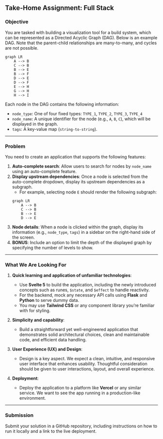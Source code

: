 ## Take-Home Assignment: Full Stack

### Objective

You are tasked with building a visualization tool for a build system, which can be represented as a Directed Acyclic Graph (DAG). Below is an example DAG. Note that the parent-child relationships are many-to-many, and cycles are not possible.

```mermaid
graph LR
    A --> B
    C --> B
    B --> E
    B --> F
    D --> E
    D --> F
    E --> H
    G --> H
    H --> I
```

Each node in the DAG contains the following information:

- `node_type`: One of four fixed types: `TYPE_1`, `TYPE_2`, `TYPE_3`, `TYPE_4`
- `node_name`: A unique identifier for the node (e.g., `A`, `B`, `C`), which will be displayed in the graph.
- `tags`: A key-value map (`string-to-string`).

---

### Problem

You need to create an application that supports the following features:

1. **Auto-complete search**: Allow users to search for nodes by `node_name` using an auto-complete feature.
2. **Display upstream dependencies**: Once a node is selected from the auto-complete dropdown, display its upstream dependencies as a subgraph.
   - For example, selecting node `E` should render the following subgraph:
   ```mermaid
   graph LR
       A --> B
       C --> B
       B --> E
       D --> E
   ```
3. **Node details**: When a node is clicked within the graph, display its information (e.g., `node_type`, `tags`) in a sidebar on the right-hand side of the screen.
4. **BONUS**: Include an option to limit the depth of the displayed graph by specifying the number of levels to show.

---

### What We Are Looking For

1. **Quick learning and application of unfamiliar technologies**:
   - Use **Svelte 5** to build the application, including the newly introduced concepts such as runes, `$state`, and `$effect` to handle reactivity.
   - For the backend, mock any necessary API calls using **Flask** and **Python** to serve dummy data.
   - You may use **Tailwind CSS** or any component library you’re familiar with for styling.

2. **Simplicity and capability**:
   - Build a straightforward yet well-engineered application that demonstrates solid architectural choices, clean and maintainable code, and efficient data handling.

3. **User Experience (UX) and Design**:
   - Design is a key aspect. We expect a clean, intuitive, and responsive user interface that enhances usability. Thoughtful consideration should be given to user interactions, layout, and overall experience.

4. **Deployment**:
   - Deploy the application to a platform like **Vercel** or any similar service. We want to see the app running in a production-like environment.

---

### Submission

Submit your solution in a GitHub repository, including instructions on how to run it locally and a link to the live deployment.
